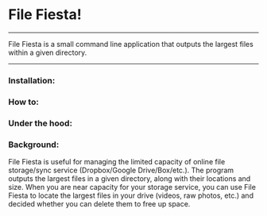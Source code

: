 # File Fiesta!

---

File Fiesta is a small command line application that outputs the largest files within a given directory.

---

### Installation:


### How to:


### Under the hood:


### Background:
File Fiesta is useful for managing the limited capacity of online file storage/sync service (Dropbox/Google Drive/Box/etc.). The program outputs the largest files in a given directory, along with their locations and size. When you are near capacity for your storage service, you can use File Fiesta to locate the largest files in your drive (videos, raw photos, etc.) and decided whether you can delete them to free up space.
